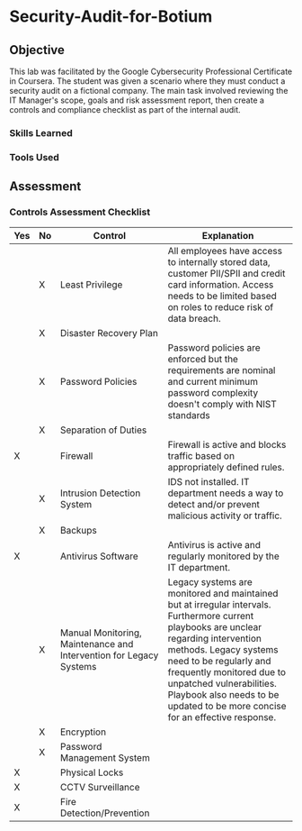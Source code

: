 # Security-Audit-for-Botium

## Objective

This lab was facilitated by the Google Cybersecurity Professional Certificate in Coursera. The student was given a scenario where they must conduct a security audit on a fictional company. The main task involved reviewing the IT Manager's scope, goals and risk assessment report, then create a controls and compliance checklist as part of the internal audit.

### Skills Learned

### Tools Used

## Assessment

### Controls Assessment Checklist

| Yes | No | Control | Explanation |
| --- | --- | --- | --- |
| | X | Least Privilege | All employees have access to internally stored data, customer PII/SPII and credit card information. Access needs to be limited based on roles to reduce risk of data breach. |
| | X | Disaster Recovery Plan | |
| | X | Password Policies | Password policies are enforced but the requirements are nominal and current minimum password complexity doesn't comply with NIST standards |
| | X | Separation of Duties | |
| X | | Firewall | Firewall is active and blocks traffic based on appropriately defined rules. |
| | X | Intrusion Detection System | IDS not installed. IT department needs a way to detect and/or prevent malicious activity or traffic. |
| | X | Backups | |
| X | | Antivirus Software | Antivirus is active and regularly monitored by the IT department. |
| | X | Manual Monitoring, Maintenance and Intervention for Legacy Systems | Legacy systems are monitored and maintained but at irregular intervals. Furthermore current playbooks are unclear regarding intervention methods. Legacy systems need to be regularly and frequently monitored due to unpatched vulnerabilities. Playbook also needs to be updated to be more concise for an effective response. |
| | X | Encryption | |
| | X | Password Management System | |
| X | | Physical Locks | |
| X | | CCTV Surveillance | |
| X | | Fire Detection/Prevention | |
